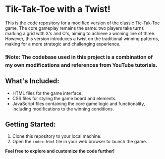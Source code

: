 # Tik-Tak-Toe with a Twist!

This is the code repository for a modified version of the classic Tic-Tak-Toe game. The core gameplay remains the same: two players take turns marking a grid with X's and O's, aiming to achieve a winning line of three. However, this version introduces a twist on the traditional winning patterns, making for a more strategic and challenging experience.

### ❗Note: The codebase used in this project is a combination of my own modifications and references from YouTube tutorials. 

## What's Included:

* HTML files for the game interface.
* CSS files for styling the game board and elements.
* JavaScript files containing the core game logic and functionality, including modifications to the winning conditions.

## Getting Started:

1. Clone this repository to your local machine. 
2. Open the `index.html` file in your web browser to launch the game.

**Feel free to explore and customize the code further!**
